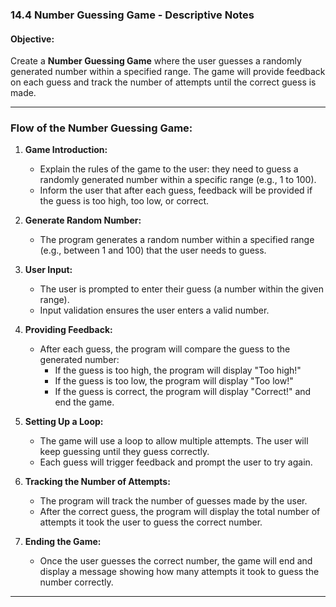 ### **14.4 Number Guessing Game - Descriptive Notes**

#### **Objective:**
Create a **Number Guessing Game** where the user guesses a randomly generated number within a specified range. The game will provide feedback on each guess and track the number of attempts until the correct guess is made.

---

### **Flow of the Number Guessing Game:**

1. **Game Introduction:**
   - Explain the rules of the game to the user: they need to guess a randomly generated number within a specific range (e.g., 1 to 100).
   - Inform the user that after each guess, feedback will be provided if the guess is too high, too low, or correct.

2. **Generate Random Number:**
   - The program generates a random number within a specified range (e.g., between 1 and 100) that the user needs to guess.

3. **User Input:**
   - The user is prompted to enter their guess (a number within the given range).
   - Input validation ensures the user enters a valid number.

4. **Providing Feedback:**
   - After each guess, the program will compare the guess to the generated number:
     - If the guess is too high, the program will display "Too high!"
     - If the guess is too low, the program will display "Too low!"
     - If the guess is correct, the program will display "Correct!" and end the game.

5. **Setting Up a Loop:**
   - The game will use a loop to allow multiple attempts. The user will keep guessing until they guess correctly.
   - Each guess will trigger feedback and prompt the user to try again.

6. **Tracking the Number of Attempts:**
   - The program will track the number of guesses made by the user.
   - After the correct guess, the program will display the total number of attempts it took the user to guess the correct number.

7. **Ending the Game:**
   - Once the user guesses the correct number, the game will end and display a message showing how many attempts it took to guess the number correctly.

---